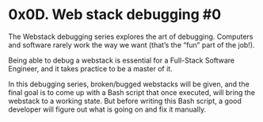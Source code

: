 # 0x0D. Web stack debugging #0

The Webstack debugging series explores the art of debugging.
Computers and software rarely work the way we want (that’s the
“fun” part of the job!).

Being able to debug a webstack is essential for a Full-Stack
Software Engineer, and it takes practice to be a master of it.

In this debugging series, broken/bugged webstacks will be given,
and the final goal is to come up with a Bash script that once
executed, will bring the webstack to a working state. But before
writing this Bash script, a good developer will figure out what is
going on and fix it manually.
